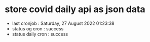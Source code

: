 # store covid daily api as json data

- last cronjob : Saturday, 27 August 2022 01:23:38
- status og cron : success
- status daily cron : success
      
      